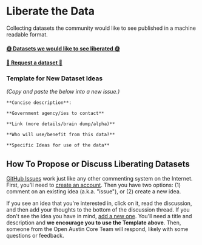 # Liberate the Data
Collecting datasets the community would like to see published in a machine readable format.

#### [:sun_with_face: Datasets we would like to see liberated :sun_with_face:](https://github.com/open-austin/liberate-the-data/issues)
#### [:star2: Request a dataset :star2:](https://github.com/open-austin/liberate-the-data/issues/new)

### Template for New Dataset Ideas

*(Copy and paste the below into a new issue.)*

```
**Concise description**:

**Government agency/ies to contact**

**Link (more details/brain dump/alpha)**

**Who will use/benefit from this data?**

**Specific Ideas for use of the data**
```

## How To Propose or Discuss Liberating Datasets

[GitHub Issues](https://guides.github.com/features/issues/) work just like any other commenting system on the Internet. First, you'll need to [create an account](https://github.com/join). Then you have two options: (1) comment on an existing idea (a.k.a. "issue"), or (2) create a new idea.

If you see an idea that you're interested in, click on it, read the discussion, and then add your thoughts to the bottom of the discussion thread. If you don't see the idea you have in mind, [add a new one](https://github.com/code4sac/projects/issues/new). You'll need a title and description and **we encourage you to use the Template above**. Then, someone from the Open Austin Core Team will respond, likely with some questions or feedback. 
